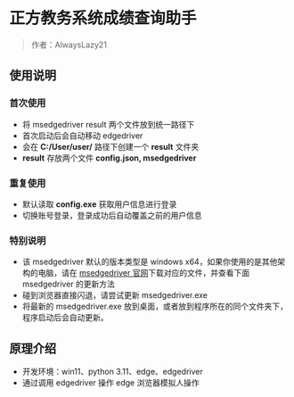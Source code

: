 # 正方教务系统成绩查询助手
> 作者：AlwaysLazy21

## 使用说明

### 首次使用

- 将 msedgedriver result 两个文件放到统一路径下
- 首次启动后会自动移动 edgedriver 
- 会在 **C:/User/user/** 路径下创建一个 **result** 文件夹
- **result** 存放两个文件 **config.json, msedgedriver** 

### 重复使用

- 默认读取 **config.exe** 获取用户信息进行登录
- 切换账号登录，登录成功后自动覆盖之前的用户信息

### 特别说明

- 该 msedgedriver 默认的版本类型是 windows x64，如果你使用的是其他架构的电脑，请在 [msedgedriver 官网]('https://developer.microsoft.com/en-us/microsoft-edge/tools/webdriver/')下载对应的文件，并查看下面 msedgedriver 的更新方法
- 碰到浏览器直接闪退，请尝试更新 msedgedriver.exe
- 将最新的 msedgedriver.exe 放到桌面，或者放到程序所在的同个文件夹下，程序启动后会自动更新。

## 原理介绍

- 开发环境：win11、python 3.11、edge、edgedriver
- 通过调用 edgedriver 操作 edge 浏览器模拟人操作
